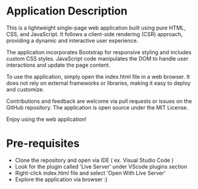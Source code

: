 # Application Description

This is a lightweight single-page web application built using pure HTML, CSS, and JavaScript. It follows a client-side rendering (CSR) approach, providing a dynamic and interactive user experience.

The application incorporates Bootstrap for responsive styling and includes custom CSS styles. JavaScript code manipulates the DOM to handle user interactions and update the page content.

To use the application, simply open the index.html file in a web browser. It does not rely on external frameworks or libraries, making it easy to deploy and customize.

Contributions and feedback are welcome via pull requests or issues on the GitHub repository. The application is open source under the MIT License.

Enjoy using the web application!

# Pre-requisites

- Clone the repository and open via IDE ( ex. Visual Studio Code ) 
- Look for the plugin called 'Live Server' under VScode plugins section
- Right-click index.html file and select 'Open With Live Server'
- Explore the application via browser :)
